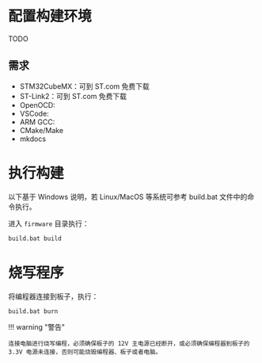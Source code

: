 # 配置构建环境

TODO

## 需求

* STM32CubeMX：可到 ST.com 免费下载
* ST-Link2：可到 ST.com 免费下载
* OpenOCD: 
* VSCode: 
* ARM GCC:
* CMake/Make
* mkdocs

# 执行构建

以下基于 Windows 说明，若 Linux/MacOS 等系统可参考 build.bat 文件中的命令执行。

进入 `firmware` 目录执行：

```cmd
build.bat build
```

# 烧写程序

将编程器连接到板子，执行：

```cmd
build.bat burn
```

!!! warning "警告"

    连接电脑进行烧写编程，必须确保板子的 12V 主电源已经断开，或必须确保编程器到板子的 3.3V 电源未连接，否则可能烧毁编程器、板子或者电脑。